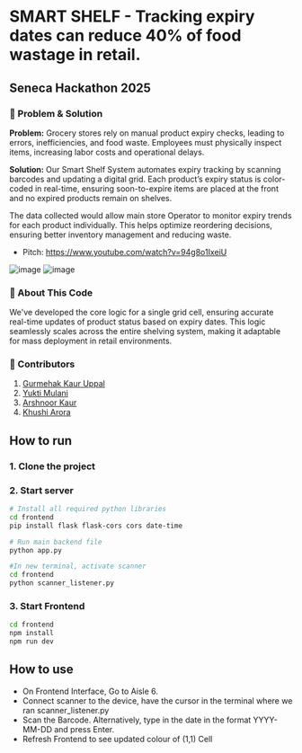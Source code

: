 # SMART SHELF - Tracking expiry dates can reduce 40% of food wastage in retail.
## Seneca Hackathon 2025
### 🛒 Problem & Solution
**Problem:** Grocery stores rely on manual product expiry checks, leading to errors, inefficiencies, and food waste. Employees must physically inspect items, increasing labor costs and operational delays.

**Solution:** Our Smart Shelf System automates expiry tracking by scanning barcodes and updating a digital grid. Each product’s expiry status is color-coded in real-time, ensuring soon-to-expire items are placed at the front and no expired products remain on shelves.

The data collected would allow main store Operator to monitor expiry trends for each product individually. This helps optimize reordering decisions, ensuring better inventory management and reducing waste. 


* Pitch: https://www.youtube.com/watch?v=94g8o1IxeiU


![image](https://github.com/user-attachments/assets/ab0b814a-95ec-446c-ab76-9d71ce7b7eb0)
![image](https://github.com/user-attachments/assets/7d68de61-7dbe-4ed4-ba77-15b63d968dc4)


### 📌 About This Code
We've developed the core logic for a single grid cell, ensuring accurate real-time updates of product status based on expiry dates. This logic seamlessly scales across the entire shelving system, making it adaptable for mass deployment in retail environments.


### 👥 Contributors
1) [Gurmehak Kaur Uppal](https://github.com/gurmehakkaur)
2) [Yukti Mulani](https://github.com/YuktiMulani)
3) [Arshnoor Kaur](https://github.com/arshnoork-101) 
4) [Khushi Arora](https://github.com/karora63)
   

## How to run

### 1. Clone the project
### 2. Start server
```sh
# Install all required python libraries
cd frontend
pip install flask flask-cors cors date-time
```
```sh
# Run main backend file
python app.py
```
```sh
#In new terminal, activate scanner
cd frontend
python scanner_listener.py
```
### 3. Start Frontend
```sh
cd frontend
npm install
npm run dev
```

## How to use
* On Frontend Interface, Go to Aisle 6.
* Connect scanner to the device, have the cursor in the terminal where we ran scanner_listener.py
* Scan the Barcode. Alternatively, type in the date in the format YYYY-MM-DD and press Enter.
* Refresh Frontend to see updated colour of (1,1) Cell 
